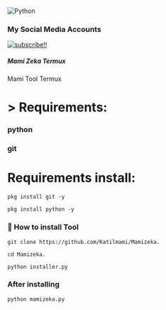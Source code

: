 ![Python](https://img.shields.io/badge/python-3670A0?style=for-the-badge&logo=python&logoColor=ffdd54)

### My Social Media Accounts
[![subscribe!!](https://img.shields.io/badge/YouTube-%23FF0000.svg?logo=YouTube&logoColor=white)](https://youtube.com/@katilmami1473) 

##### Mami Zeka Termux


Mami Tool Termux







# > Requirements:


### python

### git




# Requirements install:

`pkg install git -y`

`pkg install python -y`

### 📌 How to install Tool



`git clone https://github.com/Katilmami/Mamizeka.`

```cd Mamizeka.```

`python installer.py`

### After installing

`python mamizeka.py`



